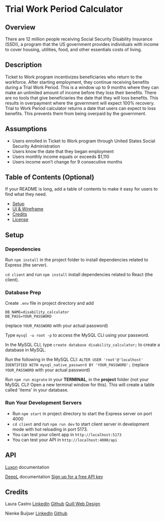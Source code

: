# Trial Work Period Calculator

## Overview

There are 12 million people receiving Social Security Disability Insurance (SSDI), a program that the US government provides individuals with income to cover housing, utilities, food, and other essentials costs of living.

## Description

Ticket to Work program incentivizes beneficiaries who return to the workforce. After starting employment, they continue receiving benefits during a Trial Work Period. This is a window up to 9 months where they can make an unlimited amount of income before they loss their benefits. There are no tools that give beneficiaries the date that they will loss benefits. This results in overpayment where the government will expect 100% recovery. Trial to Work Period calculator returns a date that users can expect to loss benefits. This prevents them from being overpaid by the government.

## Assumptions

- Users enrolled in Ticket to Work program through United States Social Security Administration
- Users know the date that they began employment
- Users monthly income equals or exceeds \$1,110
- Users income won’t change for 9 consecutive months

## Table of Contents (Optional)

If your README is long, add a table of contents to make it easy for users to find what they need.

- [Setup](#setup)
- [UI & Wireframe](#ui)
- [Credits](#credits)
- [License](#license)

## Setup

### Dependencies

Run `npm install` in the project folder to install dependencies related to Express (the server).

`cd client` and run `npm install` install dependencies related to React (the client).

### Database Prep

Create `.env` file in project directory and add

```
DB_NAME=disability_calculator
DB_PASS=YOUR_PASSWORD
```

(replace `YOUR_PASSWORD` with your actual password)

Type `mysql -u root -p` to access the MySQL CLI using your password.

In the MySQL CLI, type `create database disability_calculator;` to create a database in MySQL.

Run the following in the MySQL CLI: `ALTER USER 'root'@'localhost' IDENTIFIED WITH mysql_native_password BY 'YOUR_PASSWORD';` (replace `YOUR_PASSWORD` with your actual password)

Run `npm run migrate` in your **TERMINAL**, in the **project** folder (not your MySQL CLI! Open a new terminal window for this). This will create a table called 'items' in your database.

### Run Your Development Servers

- Run `npm start` in project directory to start the Express server on port 4000
- `cd client` and run `npm run dev` to start client server in development mode with hot reloading in port 5173.
- You can test your client app in `http://localhost:5173`
- You can test your API in `http://localhost:4000/api`

## API

[Luxon](https://www.npmjs.com/package/luxon#luxon) documentation

[DeepL](https://developers.deepl.com/docs) documentation
[Sign up for a free API key](https://support.deepl.com/hc/en-us/articles/360019358899-Access-to-DeepL-s-API)

## Credits
Laura Castro
[LinkedIn](https://www.linkedin.com/in/lccastro/)
[Github](https://github.com/lauracastrotech)
[Quill Web Design](https://www.quillwebdesign.com/)

Nienke Buijser
[LinkedIn](https://www.linkedin.com/in/nienkebuijser/)
[Github](https://github.com/NienkeDB)




